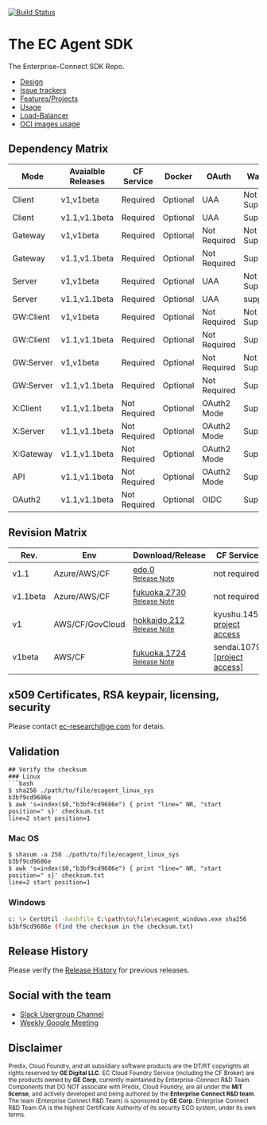 [![Build Status](https://travis-ci.com/Enterprise-connect/build.svg?branch=v1.1)](https://travis-ci.com/Enterprise-connect/build)

# The EC Agent SDK
The Enterprise-Connect SDK Repo.
- [Design](https://github.com/Enterprise-connect/sdk/wiki/EC-Agent)
- [Issue trackers](https://github.com/Enterprise-connect/sdk/issues)
- [Features/Projects](https://github.com/Enterprise-connect/sdk/projects)
- [Usage](https://github.com/Enterprise-connect/sdk/wiki)
- [Load-Balancer](https://github.com/Enterprise-connect/sdk/issues/89)
- [OCI images usage](https://hub.docker.com/r/enterpriseconnect/agent)

## Dependency Matrix
Mode | Avaialble Releases | CF Service | Docker | OAuth | Watcher | Daemon
--- | --- | --- | --- | --- | --- | ---
Client | v1,v1beta | Required | Optional | UAA | Not Supported | Not Supported
Client | v1.1,v1.1beta | Required | Optional | UAA | Supported | Supported
Gateway | v1,v1beta | Required | Optional | Not Required | Not Supported | Not Supported
Gateway | v1.1,v1.1beta | Required | Optional | Not Required | Supported | Supported
Server | v1,v1beta | Required | Optional | UAA | Not Supported | Not Supported
Server | v1.1,v1.1beta | Required | Optional | UAA | supported | Supported
GW:Client | v1,v1beta | Required | Optional | Not Required | Not Supported | Not Supported
GW:Client | v1.1,v1.1beta | Required | Optional | Not Required | Supported | Supported
GW:Server | v1,v1beta | Required | Optional | Not Required | Not Supported | Not Supported
GW:Server | v1.1,v1.1beta | Required | Optional | Not Required | Supported | Supported
X:Client | v1.1,v1.1beta | Not Required | Optional | OAuth2 Mode | Supported | Supported
X:Server | v1.1,v1.1beta | Not Required | Optional | OAuth2 Mode | Supported | Supported
X:Gateway | v1.1,v1.1beta | Not Required | Optional | OAuth2 Mode | Supported | Supported
API | v1.1,v1.1beta | Not Required | Optional | OAuth2 Mode | Supported | Supported
OAuth2 | v1.1,v1.1beta | Not Required | Optional | OIDC | Supported | Supported

## Revision Matrix
Rev. | Env | Download/Release | CF Service | CF Broker | SDK/Plugins | Tools | Build | QA
--- | --- | --- | --- | --- | --- | --- | --- | ---
v1.1 | Azure/AWS/CF | [edo.0](https://github.com/Enterprise-connect/sdk/tree/v1.1.edo.0/dist/agent)<br /><sup>[Release Note](https://github.com/Enterprise-connect/sdk/releases/tag/v1.1.edo.0) </sup>| not required | not required | deferred | daemon | [Travis-CI](https://travis-ci.com/github/Enterprise-connect/build) | [Integration](https://travis-ci.com/github/Enterprise-connect/qa)
v1.1beta | Azure/AWS/CF | [fukuoka.2730](https://github.com/Enterprise-connect/sdk/tree/v1.1beta.fukuoka2730/dist/agent)<br /><sup>[Release Note](https://github.com/Enterprise-connect/sdk/releases/tag/v1.1beta.fukuako.2730) </sup>| not required | not required | deferred | daemon | [Travis-CI](https://travis-ci.com/github/Enterprise-connect/build) | [Integration](https://travis-ci.com/github/Enterprise-connect/qa)
v1 | AWS/CF/GovCloud | [hokkaido.212](https://github.com/Enterprise-connect/ec-x-sdk/tree/v1.hokkaido.212/dist)<br /><sup>[Release Note](https://github.com/Enterprise-connect/ec-x-sdk/releases/tag/v1.hokkaido.212)</sup> | kyushu.145 [project access](https://github.build.ge.com/Enterprise-Connect/ec-service/tree/v1.kyushu.145) | okinawa.8 [[project access]](https://github.build.ge.com/Enterprise-Connect/ec-predix-service-broker/tree/v1.okinawa.8) | [v1.hokkaido.212](https://github.com/Enterprise-connect/ec-x-sdk/tree/v1.hokkaido.212/plugins) | [Cloud Foundry Only](https://i.ci.build.ge.com/rtc5ryln/ci/job/Enterprise-Connect/job/EC%20Phase%20II%20Automation/) | [Gitlab-CI](https://gitlab.com/digital-fo/connectivity/enterprise-connect/platform-agnostic/agent/pipelines) | [Integration](http://localhost:8080/job/EC/job/QA/)
v1beta | AWS/CF | [fukuoka.1724](https://github.com/Enterprise-connect/ec-x-sdk/tree/v1beta.fukuoka.1724/dist)<br /><sup>[Release Note](https://github.com/Enterprise-connect/ec-x-sdk/releases/tag/v1beta.fukuoka.1724)</sup> | sendai.1079 [[project access]](https://github.build.ge.com/Enterprise-Connect/ec-service/tree/v1beta.sendai.1079) | okayama.49 [[project access]](https://github.build.ge.com/Enterprise-Connect/ec-predix-service-broker/tree/v1beta.okayama.49) | [v1beta.fukuoka.1724](https://github.com/Enterprise-connect/ec-x-sdk/tree/v1beta.fukuoka.1724/plugins) | xcalrii@[v2beta.detroit.80](http://xcalr.apps.ge.com/v2beta/swagger-ui.html) | [Gitlab-CI](https://gitlab.com/digital-fo/connectivity/enterprise-connect/platform-agnostic/agent/pipelines) | [Integration](http://localhost:8080/job/EC/job/QA/)

## x509 Certificates, RSA keypair, licensing, security
Please contact ec-research@ge.com for detais.

## Validation
```
## Verify the checksum
### Linux
```bash
$ sha256 ./path/to/file/ecagent_linux_sys
b3bf9cd9686e
$ awk 's=index($0,"b3bf9cd9686e") { print "line=" NR, "start position=" s}' checksum.txt
line=2 start position=1
```
### Mac OS
```
$ shasum -a 256 ./path/to/file/ecagent_linux_sys
b3bf9cd9686e
$ awk 's=index($0,"b3bf9cd9686e") { print "line=" NR, "start position=" s}' checksum.txt
line=2 start position=1
```
### Windows
```bash
c: \> CertUtil -hashfile C:\path\to\file\ecagent_windows.exe sha256
b3bf9cd9686e (find the checksum in the checksum.txt)
```

## Release History
Please verify the [Release History](https://github.com/Enterprise-connect/sdk/releases) for previous releases.

## Social with the team
* [Slack Usergroup Channel](https://enterprisecon-j2w6229.slack.com)
* [Weekly Google Meeting](https://meet.google.com/xum-iykj-agp)

## Disclaimer
<sup>Predix, Cloud Foundry, and all subsidiary software products are the DT/RT copyrights all rights reserved by **GE Digital LLC**. EC Cloud Foundry Service (including the CF Broker) are the products owned by **GE Corp**, currently maintained by Enterprise-Connect R&D Team. Components that DO NOT associate with Predix, Cloud Foundry, are all under the **MIT license**, and actively developed and being authored by the **Enterprise Connect R&D team**. The team (Enterprise Connect R&D Team) is sponsored by **GE Corp**. Enterprise Connect R&D Team CA is the highest Certificate Authority of its security ECO system, under its own terms.</sup>
